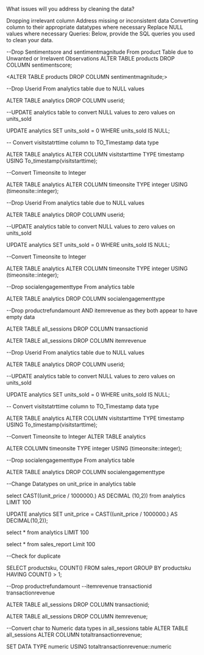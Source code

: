 What issues will you address by cleaning the data?

Dropping irrelevant column
Address missing or inconsistent data
Converting column to their appropriate datatypes where necessary
Replace NULL values where necessary
Queries: Below, provide the SQL queries you used to clean your data.

--Drop Sentimentsore and sentimentmagnitude From product Table due to Unwanted or Irrelavent Observations ALTER TABLE products DROP COLUMN sentimentscore;

<ALTER TABLE products DROP COLUMN sentimentmagnitude;>

--Drop Userid From analytics table due to NULL values 

ALTER TABLE analytics DROP COLUMN userid;

--UPDATE analytics table to convert NULL values to zero values on units_sold

UPDATE analytics SET units_sold = 0 WHERE units_sold IS NULL;

-- Convert visitstatrttime column to TO_Timestamp data type 

ALTER TABLE analytics ALTER COLUMN visitstarttime TYPE timestamp USING To_timestamp(visitstarttime);

--Convert Timeonsite to Integer 

ALTER TABLE analytics ALTER COLUMN timeonsite TYPE integer USING (timeonsite::integer);

--Drop Userid From analytics table due to NULL values 

ALTER TABLE analytics DROP COLUMN userid;

--UPDATE analytics table to convert NULL values to zero values on units_sold 

UPDATE analytics SET units_sold = 0 WHERE units_sold IS NULL;

--Convert Timeonsite to Integer 

ALTER TABLE analytics ALTER COLUMN timeonsite TYPE integer USING (timeonsite::integer);

--Drop socialengagementtype From analytics table 

ALTER TABLE analytics DROP COLUMN socialengagementtype

--Drop productrefundamount AND itemrevenue as they both appear to have empty data 

ALTER TABLE all_sessions DROP COLUMN transactionid

ALTER TABLE all_sessions DROP COLUMN itemrevenue

--Drop Userid From analytics table due to NULL values 

ALTER TABLE analytics DROP COLUMN userid;

--UPDATE analytics table to convert NULL values to zero values on units_sold

UPDATE analytics SET units_sold = 0 WHERE units_sold IS NULL;

-- Convert visitstatrttime column to TO_Timestamp data type 

ALTER TABLE analytics ALTER COLUMN visitstarttime TYPE timestamp USING To_timestamp(visitstarttime);

--Convert Timeonsite to Integer ALTER TABLE analytics 

ALTER COLUMN timeonsite TYPE integer USING (timeonsite::integer);

--Drop socialengagementtype From analytics table 

ALTER TABLE analytics DROP COLUMN socialengagementtype

--Change Datatypes on unit_price in analytics table 

select CAST((unit_price / 1000000.) AS DECIMAL (10,2)) from analytics LIMIT 100

UPDATE analytics SET unit_price = CAST((unit_price / 1000000.) AS DECIMAL(10,2));

select * from analytics LIMIT 100

select * from sales_report Limit 100

--Check for duplicate 

SELECT productsku, COUNT() FROM sales_report GROUP BY productsku HAVING COUNT() > 1;

--Drop productrefundamount --itemrevenue transactionid transactionrevenue

ALTER TABLE all_sessions DROP COLUMN transactionid;

ALTER TABLE all_sessions DROP COLUMN itemrevenue;

--Convert char to Numeric data types in all_sessions table ALTER TABLE all_sessions ALTER COLUMN totaltransactionrevenue;

SET DATA TYPE numeric USING totaltransactionrevenue::numeric
